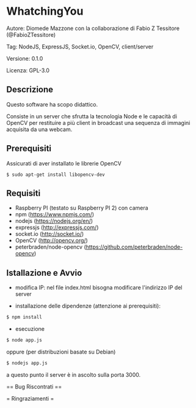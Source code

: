 # WhatchingYou

Autore: Diomede Mazzone con la collaborazione di Fabio Z Tessitore (@FabioZTessitore)

Tag: NodeJS, ExpressJS, Socket.io, OpenCV, client/server

Versione: 0.1.0

Licenza: GPL-3.0

## Descrizione

Questo software ha scopo didattico.

Consiste in un server che sfrutta la tecnologia Node e le capacità di OpenCV
per restituire a più client in broadcast una sequenza di immagini acquisita
da una webcam.

## Prerequisiti

Assicurati di aver installato le librerie OpenCV

```
$ sudo apt-get install libopencv-dev
```

## Requisiti
* Raspberry PI (testato su Raspberry PI 2) con camera
* npm (https://www.npmjs.com/)
* nodejs (https://nodejs.org/en/)
* expressjs (http://expressjs.com/)
* socket.io (http://socket.io/)
* OpenCV (http://opencv.org/)
* peterbraden/node-opencv (https://github.com/peterbraden/node-opencv)

## Istallazione e Avvio

* modifica IP: nel file index.html bisogna modificare l'indirizzo IP del server

* installazione delle dipendenze (attenzione ai prerequisiti):

```bash
$ npm install
```

* esecuzione

```bash
$ node app.js
```
oppure (per distribuzioni basate su Debian)

```bash
$ nodejs app.js
```

a questo punto il server è in ascolto sulla porta 3000.


== Bug Riscontrati ==


= Ringraziamenti =
